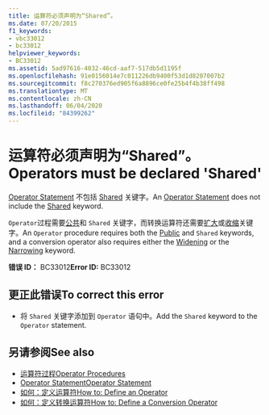 ```yaml
---
title: 运算符必须声明为“Shared”。
ms.date: 07/20/2015
f1_keywords:
- vbc33012
- bc33012
helpviewer_keywords:
- BC33012
ms.assetid: 5ad97616-4032-46cd-aaf7-517db5d1195f
ms.openlocfilehash: 91e0156014e7c011226db9400f53d1d8207007b2
ms.sourcegitcommit: f8c270376ed905f6a8896ce0fe25b4f4b38ff498
ms.translationtype: MT
ms.contentlocale: zh-CN
ms.lasthandoff: 06/04/2020
ms.locfileid: "84399262"
---
```

# <a name="operators-must-be-declared-shared"></a><span data-ttu-id="e0fe5-102">运算符必须声明为“Shared”。</span><span class="sxs-lookup"><span data-stu-id="e0fe5-102">Operators must be declared 'Shared'</span></span>
<span data-ttu-id="e0fe5-103">[Operator Statement](../language-reference/statements/operator-statement.md) 不包括 [Shared](../language-reference/modifiers/shared.md) 关键字。</span><span class="sxs-lookup"><span data-stu-id="e0fe5-103">An [Operator Statement](../language-reference/statements/operator-statement.md) does not include the [Shared](../language-reference/modifiers/shared.md) keyword.</span></span>  
  
 <span data-ttu-id="e0fe5-104">`Operator`过程需要[公共](../language-reference/modifiers/public.md)和 `Shared` 关键字，而转换运算符还需要[扩大](../language-reference/modifiers/widening.md)或[收缩](../language-reference/modifiers/narrowing.md)关键字。</span><span class="sxs-lookup"><span data-stu-id="e0fe5-104">An `Operator` procedure requires both the [Public](../language-reference/modifiers/public.md) and `Shared` keywords, and a conversion operator also requires either the [Widening](../language-reference/modifiers/widening.md) or the [Narrowing](../language-reference/modifiers/narrowing.md) keyword.</span></span>  
  
 <span data-ttu-id="e0fe5-105">**错误 ID：** BC33012</span><span class="sxs-lookup"><span data-stu-id="e0fe5-105">**Error ID:** BC33012</span></span>  
  
## <a name="to-correct-this-error"></a><span data-ttu-id="e0fe5-106">更正此错误</span><span class="sxs-lookup"><span data-stu-id="e0fe5-106">To correct this error</span></span>  
  
- <span data-ttu-id="e0fe5-107">将 `Shared` 关键字添加到 `Operator` 语句中。</span><span class="sxs-lookup"><span data-stu-id="e0fe5-107">Add the `Shared` keyword to the `Operator` statement.</span></span>  
  
## <a name="see-also"></a><span data-ttu-id="e0fe5-108">另请参阅</span><span class="sxs-lookup"><span data-stu-id="e0fe5-108">See also</span></span>

- [<span data-ttu-id="e0fe5-109">运算符过程</span><span class="sxs-lookup"><span data-stu-id="e0fe5-109">Operator Procedures</span></span>](../programming-guide/language-features/procedures/operator-procedures.md)
- [<span data-ttu-id="e0fe5-110">Operator Statement</span><span class="sxs-lookup"><span data-stu-id="e0fe5-110">Operator Statement</span></span>](../language-reference/statements/operator-statement.md)
- [<span data-ttu-id="e0fe5-111">如何：定义运算符</span><span class="sxs-lookup"><span data-stu-id="e0fe5-111">How to: Define an Operator</span></span>](../programming-guide/language-features/procedures/how-to-define-an-operator.md)
- [<span data-ttu-id="e0fe5-112">如何：定义转换运算符</span><span class="sxs-lookup"><span data-stu-id="e0fe5-112">How to: Define a Conversion Operator</span></span>](../programming-guide/language-features/procedures/how-to-define-a-conversion-operator.md)
